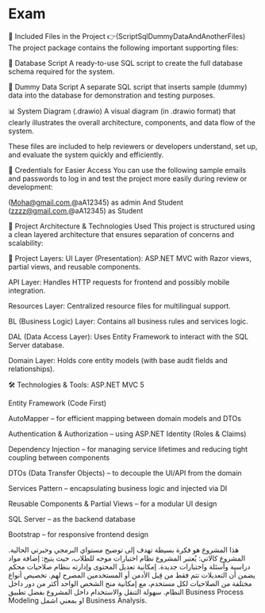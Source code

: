 # Exam

📁 Included Files in the Project 👉(ScriptSqlDummyDataAndAnotherFiles)
The project package contains the following important supporting files:

📄 Database Script
A ready-to-use SQL script to create the full database schema required for the system.

📄 Dummy Data Script
A separate SQL script that inserts sample (dummy) data into the database for demonstration and testing purposes.

📊 System Diagram (.drawio)
A visual diagram (in .drawio format) that clearly illustrates the overall architecture, components, and data flow of the system.

These files are included to help reviewers or developers understand, set up, and evaluate the system quickly and efficiently.

🔐 Credentials for Easier Access
You can use the following sample emails and passwords to log in and test the project more easily during review or development:

(Moha@gmail.com,@aA12345) as admin And Student
(zzzz@gmail.com,@aA12345) as Student

🧱 Project Architecture & Technologies Used
This project is structured using a clean layered architecture that ensures separation of concerns and scalability:

📁 Project Layers:
UI Layer (Presentation): ASP.NET MVC with Razor views, partial views, and reusable components.

API Layer: Handles HTTP requests for frontend and possibly mobile integration.

Resources Layer: Centralized resource files for multilingual support.

BL (Business Logic) Layer: Contains all business rules and services logic.

DAL (Data Access Layer): Uses Entity Framework to interact with the SQL Server database.

Domain Layer: Holds core entity models (with base audit fields and relationships).

🛠️ Technologies & Tools:
ASP.NET MVC 5

Entity Framework (Code First)

AutoMapper – for efficient mapping between domain models and DTOs

Authentication & Authorization – using ASP.NET Identity (Roles & Claims)

Dependency Injection – for managing service lifetimes and reducing tight coupling between components

DTOs (Data Transfer Objects) – to decouple the UI/API from the domain

Services Pattern – encapsulating business logic and injected via DI

Reusable Components & Partial Views – for a modular UI design

SQL Server – as the backend database

Bootstrap – for responsive frontend design

هذا المشروع هو فكرة بسيطة تهدف إلى توضيح مستواي البرمجي وخبرتي الحالية.
المشروع كالاتي:
يُعتبر المشروع نظام اختبارات موجه للطلاب، حيث يتيح:
إضافة مواد دراسية وأسئلة واختبارات جديدة.
إمكانية تعديل المحتوى وإدارته بنظام صلاحيات محكم يضمن أن التعديلات تتم فقط من قِبل الأدمن أو المستخدمين المصرح لهم.
تخصيص أنواع مختلفة من الصلاحيات لكل مستخدم، مع إمكانية منح الشخص الواحد أكثر من دور داخل النظام.
سهولة التنقل والاستخدام داخل المشروع بفضل تطبيق  Business Process Modeling او بمعني اشمل Business Analysis.
